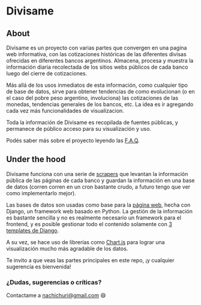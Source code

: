 # Divisame

## About
Divisame es un proyecto con varias partes que convergen en una pagina web informativa, con las cotizaciones históricas de las diferentes divisas ofrecidas en diferentes bancos argentinos. Almacena, procesa y muestra la información diaria recolectada de los sitios webs públicos de cada banco luego del cierre de cotizaciones.

Más allá de los usos inmediatos de esta información, como cualquier tipo de base de datos, sirve para obtener tendencias de como evolucionan (o en el caso del pobre peso argentino, involuciona) las cotizaciones de las monedas, tendencias generales de los bancos, etc. La idea es ir agregando cada vez más funcionalidades de visualizacion.

Toda la información de Divisame es recopilada de fuentes públicas, y permanece de público acceso para su visualización y uso.

Podés saber más sobre el proyecto leyendo las [F.A.Q](https://divisa.me/faq).

## Under the hood
Divisame funciona con una serie de [scrapers](scrapers) que levantan la información pública de las páginas de cada banco y guardan la información en una base de datos (corren corren en un cron bastante crudo, a futuro tengo que ver como implementarlo mejor).

Las bases de datos son usadas como base para la [página web](webpage), hecha con Django, un framework web basado en Python. La gestión de la información es bastante sencilla y no es realmente necesario un framework para el frontend, y es posible gestionar todo el contenido solamente con [3 templates de Django](/webpage/bancos/templates/).

A su vez, se hace uso de librerías como [Chart.js](https://www.chartjs.org/) para lograr una visualización mucho más agradable de los datos.

Te invito a que veas las partes principales en este repo, ¡y cualquier sugerencia es bienvenida!

### ¿Dudas, sugerencias o críticas?

Contactame a nachichuri@gmail.com :smile: